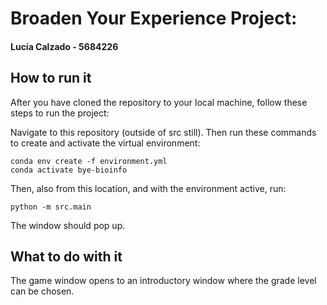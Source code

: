 # Broaden Your Experience Project:
#### Lucía Calzado - 5684226

## How to run it
After you have cloned the repository to your local machine, follow these steps to run the project:

Navigate to this repository (outside of src still). Then run these commands to create and activate the virtual environment:

````
conda env create -f environment.yml
conda activate bye-bioinfo
````

Then, also from this location, and with the environment active, run:

```
python -m src.main
```

The window should pop up.

## What to do with it
The game window opens to an introductory window where the grade level can be chosen.